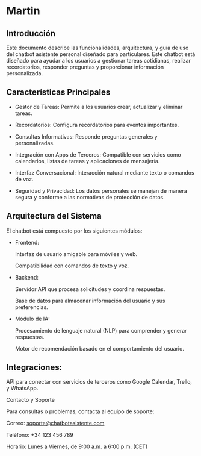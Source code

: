 # Martin
## Introducción

Este documento describe las funcionalidades, arquitectura, y guía de uso del chatbot asistente personal diseñado para particulares. Este chatbot está diseñado para ayudar a los usuarios a gestionar tareas cotidianas, realizar recordatorios, responder preguntas y proporcionar información personalizada.

## Características Principales

- Gestor de Tareas: Permite a los usuarios crear, actualizar y eliminar tareas.

- Recordatorios: Configura recordatorios para eventos importantes.

- Consultas Informativas: Responde preguntas generales y personalizadas.

- Integración con Apps de Terceros: Compatible con servicios como calendarios, listas de tareas y aplicaciones de mensajería.

- Interfaz Conversacional: Interacción natural mediante texto o comandos de voz.

- Seguridad y Privacidad: Los datos personales se manejan de manera segura y conforme a las normativas de protección de datos.

## Arquitectura del Sistema

El chatbot está compuesto por los siguientes módulos:

- Frontend:

  Interfaz de usuario amigable para móviles y web.

  Compatibilidad con comandos de texto y voz.

- Backend:

  Servidor API que procesa solicitudes y coordina respuestas.

  Base de datos para almacenar información del usuario y sus preferencias.

- Módulo de IA:

  Procesamiento de lenguaje natural (NLP) para comprender y generar respuestas.

  Motor de recomendación basado en el comportamiento del usuario.

## Integraciones:

API para conectar con servicios de terceros como Google Calendar, Trello, y WhatsApp.



Contacto y Soporte

Para consultas o problemas, contacta al equipo de soporte:

Correo: soporte@chatbotasistente.com

Teléfono: +34 123 456 789

Horario: Lunes a Viernes, de 9:00 a.m. a 6:00 p.m. (CET)

